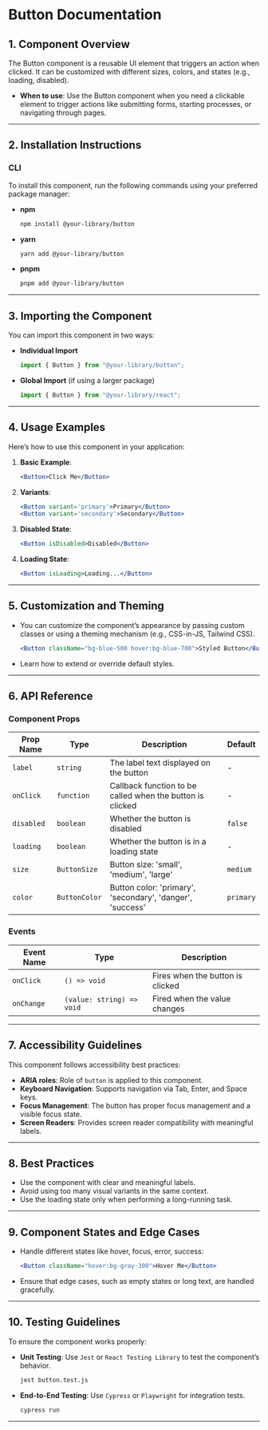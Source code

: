 # Button Documentation

## 1. Component Overview

The Button component is a reusable UI element that triggers an action when clicked. It can be customized with different sizes, colors, and states (e.g., loading, disabled).

- **When to use**: Use the Button component when you need a clickable element to trigger actions like submitting forms, starting processes, or navigating through pages.

---

## 2. Installation Instructions

### CLI

To install this component, run the following commands using your preferred package manager:

- **npm**

  ```bash
  npm install @your-library/button
  ```

- **yarn**

  ```bash
  yarn add @your-library/button
  ```

- **pnpm**
  ```bash
  pnpm add @your-library/button
  ```

---

## 3. Importing the Component

You can import this component in two ways:

- **Individual Import**

  ```javascript
  import { Button } from "@your-library/button";
  ```

- **Global Import** (if using a larger package)
  ```javascript
  import { Button } from "@your-library/react";
  ```

---

## 4. Usage Examples

Here’s how to use this component in your application:

1. **Basic Example**:

   ```jsx
   <Button>Click Me</Button>
   ```

2. **Variants**:

   ```jsx
   <Button variant='primary'>Primary</Button>
   <Button variant='secondary'>Secondary</Button>
   ```

3. **Disabled State**:

   ```jsx
   <Button isDisabled>Disabled</Button>
   ```

4. **Loading State**:
   ```jsx
   <Button isLoading>Loading...</Button>
   ```

---

## 5. Customization and Theming

- You can customize the component’s appearance by passing custom classes or using a theming mechanism (e.g., CSS-in-JS, Tailwind CSS).

  ```jsx
  <Button className="bg-blue-500 hover:bg-blue-700">Styled Button</Button>
  ```

- Learn how to extend or override default styles.

---

## 6. API Reference

### Component Props

| Prop Name  | Type          | Description                                               | Default   |
| ---------- | ------------- | --------------------------------------------------------- | --------- |
| `label`    | `string`      | The label text displayed on the button                    | -         |
| `onClick`  | `function`    | Callback function to be called when the button is clicked | -         |
| `disabled` | `boolean`     | Whether the button is disabled                            | `false`   |
| `loading`  | `boolean`     | Whether the button is in a loading state                  | -         |
| `size`     | `ButtonSize`  | Button size: 'small', 'medium', 'large'                   | `medium`  |
| `color`    | `ButtonColor` | Button color: 'primary', 'secondary', 'danger', 'success' | `primary` |

### Events

| Event Name | Type                      | Description                      |
| ---------- | ------------------------- | -------------------------------- |
| `onClick`  | `() => void`              | Fires when the button is clicked |
| `onChange` | `(value: string) => void` | Fired when the value changes     |

---

## 7. Accessibility Guidelines

This component follows accessibility best practices:

- **ARIA roles**: Role of `button` is applied to this component.
- **Keyboard Navigation**: Supports navigation via Tab, Enter, and Space keys.
- **Focus Management**: The button has proper focus management and a visible focus state.
- **Screen Readers**: Provides screen reader compatibility with meaningful labels.

---

## 8. Best Practices

- Use the component with clear and meaningful labels.
- Avoid using too many visual variants in the same context.
- Use the loading state only when performing a long-running task.

---

## 9. Component States and Edge Cases

- Handle different states like hover, focus, error, success:

  ```jsx
  <Button className="hover:bg-gray-300">Hover Me</Button>
  ```

- Ensure that edge cases, such as empty states or long text, are handled gracefully.

---

## 10. Testing Guidelines

To ensure the component works properly:

- **Unit Testing**: Use `Jest` or `React Testing Library` to test the component’s behavior.

  ```bash
  jest button.test.js
  ```

- **End-to-End Testing**: Use `Cypress` or `Playwright` for integration tests.
  ```bash
  cypress run
  ```

---
